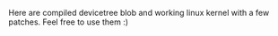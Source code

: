 Here are compiled devicetree blob and working linux kernel with a few patches. Feel free to use them :)
